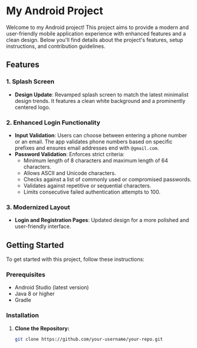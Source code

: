 # My Android Project

Welcome to my Android project! This project aims to provide a modern and user-friendly mobile application experience with enhanced features and a clean design. Below you'll find details about the project's features, setup instructions, and contribution guidelines.

## Features

### 1. Splash Screen
- **Design Update**: Revamped splash screen to match the latest minimalist design trends. It features a clean white background and a prominently centered logo.

### 2. Enhanced Login Functionality
- **Input Validation**: Users can choose between entering a phone number or an email. The app validates phone numbers based on specific prefixes and ensures email addresses end with `@gmail.com`.
- **Password Validation**: Enforces strict criteria:
  - Minimum length of 8 characters and maximum length of 64 characters.
  - Allows ASCII and Unicode characters.
  - Checks against a list of commonly used or compromised passwords.
  - Validates against repetitive or sequential characters.
  - Limits consecutive failed authentication attempts to 100.

### 3. Modernized Layout
- **Login and Registration Pages**: Updated design for a more polished and user-friendly interface.

## Getting Started

To get started with this project, follow these instructions:

### Prerequisites
- Android Studio (latest version)
- Java 8 or higher
- Gradle

### Installation

1. **Clone the Repository:**
   ```bash
   git clone https://github.com/your-username/your-repo.git

